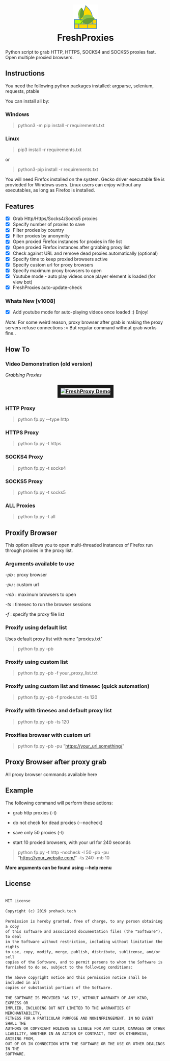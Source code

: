 <h1 align="center">
	<br>
	<img src="https://raw.githubusercontent.com/ProHackTech/FreshProxies/master/git_assets/logo.png" alt="FreshProxy Logo">
	<br>
	FreshProxies
</h1>

Python script to grab HTTP, HTTPS, SOCKS4 and SOCKS5 proxies fast. Open multiple proxied browsers.

## Instructions

You need the following python packages installed: argparse, selenium, requests, ptable

You can install all by:

### Windows 

> python3 -m pip install -r requirements.txt

### Linux

> pip3 install -r requirements.txt

or

> python3-pip install -r requirements.txt

You will need Firefox installed on the system. Gecko driver executable file is provieded for Windows users. Linux users can enjoy without any executables, as long as Firefox is installed.

## Features

- [x] Grab Http/Https/Socks4/Socks5 proxies
- [x] Specify number of proxies to save
- [x] Filter proxies by country
- [x] Filter proxies by anonymity
- [x] Open proxied Firefox instances for proxies in file list
- [x] Open proxied Firefox instances after grabbing proxy list
- [x] Check against URL and remove dead proxies automatically (optional)
- [x] Specify time to keep proxied browsers active
- [x] Specify custom url for proxy browsers
- [x] Specify maximum proxy browsers to open
- [x] Youtube mode - auto play videos once player element is loaded (for view bot)
- [x] FreshProxies auto-update-check

### Whats New [v1008]

- [x] Add youtube mode for auto-playing videos once loaded :) Enjoy!

*Note:* For some weird reason, proxy browser after grab is making the proxy servers refuse connections :< But regular command without grab works fine..

## How To

### Video Demonstration (old version)

*Grabbing Proxies*

<h3 align="center">
	<a href="https://www.youtube.com/watch?v=PlC5wXNXg1A" target="_blank">
		<img src="http://img.youtube.com/vi/PlC5wXNXg1A/0.jpg" alt="FreshProxy Demo" width="480" height="360" border="10" />
	</a>
</h3>

### HTTP Proxy

> python fp.py --type http

### HTTPS Proxy

> python fp.py -t https

### SOCKS4 Proxy

> python fp.py -t socks4

### SOCKS5 Proxy

> python fp.py -t socks5

### ALL Proxies

> python fp.py -t all

## Proxify Browser

This option allows you to open multi-threaded instances of Firefox run through proxies in the proxy list.

### Arguments available to use

*-pb* : proxy browser

*-pu* : custom url

*-mb* : maximum browsers to open

*-ts* : timesec to run the browser sessions

*-f* : specify the proxy file list

### Proxify using default list

Uses default proxy list with name "proxies.txt"

> python fp.py -pb

### Proxify using custom list

> python fp.py -pb -f your_proxy_list.txt

### Proxify using custom list and timesec (quick automation)

> python fp.py -pb -f proxies.txt -ts 120

### Proxify with timesec and default proxy list

> python fp.py -pb -ts 120

### Proxifies browser with custom url

> python fp.py -pb -pu "https://your_url.something/"

## Proxy Browser after proxy grab

All proxy browser commands available here

## Example

The following command will perform these actions:

 - grab http proxies (-t)

 - do not check for dead proxies (--nocheck)

 - save only 50 proxies (-l)

 - start 10 proxied browsers, with your url for 240 seconds

> python fp.py -t http -nocheck -l 50 -pb -pu "https://your_website.com/" -ts 240 -mb 10


**More arguments can be found using --help menu**

## License

```

MIT License

Copyright (c) 2019 prohack.tech

Permission is hereby granted, free of charge, to any person obtaining a copy
of this software and associated documentation files (the "Software"), to deal
in the Software without restriction, including without limitation the rights
to use, copy, modify, merge, publish, distribute, sublicense, and/or sell
copies of the Software, and to permit persons to whom the Software is
furnished to do so, subject to the following conditions:

The above copyright notice and this permission notice shall be included in all
copies or substantial portions of the Software.

THE SOFTWARE IS PROVIDED "AS IS", WITHOUT WARRANTY OF ANY KIND, EXPRESS OR
IMPLIED, INCLUDING BUT NOT LIMITED TO THE WARRANTIES OF MERCHANTABILITY,
FITNESS FOR A PARTICULAR PURPOSE AND NONINFRINGEMENT. IN NO EVENT SHALL THE
AUTHORS OR COPYRIGHT HOLDERS BE LIABLE FOR ANY CLAIM, DAMAGES OR OTHER
LIABILITY, WHETHER IN AN ACTION OF CONTRACT, TORT OR OTHERWISE, ARISING FROM,
OUT OF OR IN CONNECTION WITH THE SOFTWARE OR THE USE OR OTHER DEALINGS IN THE
SOFTWARE.

```
